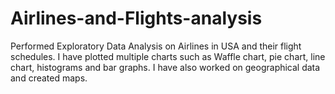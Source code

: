 # Airlines-and-Flights-analysis
Performed Exploratory Data Analysis on Airlines in USA and their flight schedules.
I have plotted multiple charts such as Waffle chart, pie chart, line chart, histograms and bar graphs.
I have also worked on geographical data and created maps.
